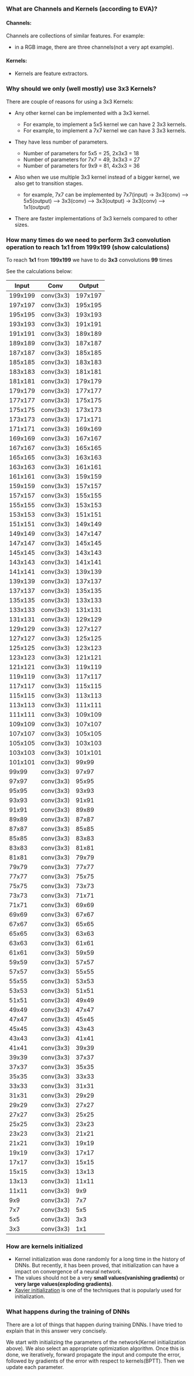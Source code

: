 ### What are Channels and Kernels (according to EVA)?

#### Channels:

Channels are collections of similar features. For example: 
- in a RGB image, there are three channels(not a very apt example).

#### Kernels: 

- Kernels are feature extractors. 

### Why should we only (well mostly) use 3x3 Kernels?

There are couple of reasons for using a 3x3 Kernels:

- Any other kernel can be implemented with a 3x3 kernel. 
  - For example, to implement a 5x5 kernel we can have 2 3x3 kernels.
  - For example, to implement a 7x7 kernel we can have 3 3x3 kernels.
- They have less number of parameters.
  - Number of parameters for 5x5 = 25, 2x3x3 = 18
  - Number of parameters for 7x7 = 49, 3x3x3 = 27
  - Number of parameters for 9x9 = 81, 4x3x3 = 36
- Also when we use multiple 3x3 kernel instead of a bigger kernel, we also get to transition stages. 
  - for example, 7x7 can be implemented by 7x7(input) -> 3x3(conv) --> 5x5(output) --> 3x3(conv) --> 3x3(output) -> 3x3(conv) --> 1x1(output)

- There are faster implementations of 3x3 kernels compared to other sizes.

### How many times do we need to perform 3x3 convolution operation to reach 1x1 from 199x199 (show calculations)

To reach **1x1** from **199x199** we have to do **3x3** convolutions **99** times

See the calculations below:

Input   | Conv      |   Output
--- | --- | ---
199x199 | conv(3x3) |	197x197
197x197 | conv(3x3) |	195x195
195x195 | conv(3x3) |	193x193
193x193 | conv(3x3) |	191x191
191x191 | conv(3x3) |	189x189
189x189 | conv(3x3) |	187x187
187x187 | conv(3x3) |	185x185
185x185 | conv(3x3) |	183x183
183x183 | conv(3x3) |	181x181
181x181 | conv(3x3) |	179x179
179x179 | conv(3x3) |	177x177
177x177 | conv(3x3) |	175x175
175x175 | conv(3x3) |	173x173
173x173 | conv(3x3) |	171x171
171x171 | conv(3x3) |	169x169
169x169 | conv(3x3) |	167x167
167x167 | conv(3x3) |	165x165
165x165 | conv(3x3) |	163x163
163x163 | conv(3x3) |	161x161
161x161 | conv(3x3) |	159x159
159x159 | conv(3x3) |	157x157
157x157 | conv(3x3) |	155x155
155x155 | conv(3x3) |	153x153
153x153 | conv(3x3) |	151x151
151x151 | conv(3x3) |	149x149
149x149 | conv(3x3) |	147x147
147x147 | conv(3x3) |	145x145
145x145 | conv(3x3) |	143x143
143x143 | conv(3x3) |	141x141
141x141 | conv(3x3) |	139x139
139x139 | conv(3x3) |	137x137
137x137 | conv(3x3) |	135x135
135x135 | conv(3x3) |	133x133
133x133 | conv(3x3) |	131x131
131x131 | conv(3x3) |	129x129
129x129 | conv(3x3) |	127x127
127x127 | conv(3x3) |	125x125
125x125 | conv(3x3) |	123x123
123x123 | conv(3x3) |	121x121
121x121 | conv(3x3) |	119x119
119x119 | conv(3x3) |	117x117
117x117 | conv(3x3) |	115x115
115x115 | conv(3x3) |	113x113
113x113 | conv(3x3) |	111x111
111x111 | conv(3x3) |	109x109
109x109 | conv(3x3) |	107x107
107x107 | conv(3x3) |	105x105
105x105 | conv(3x3) |	103x103
103x103 | conv(3x3) |	101x101
101x101 | conv(3x3) |	99x99
99x99   | conv(3x3) |	97x97
97x97   | conv(3x3) |	95x95
95x95   | conv(3x3) |	93x93
93x93   | conv(3x3) |	91x91
91x91   | conv(3x3) |	89x89
89x89   | conv(3x3) |	87x87
87x87   | conv(3x3) |	85x85
85x85   | conv(3x3) |	83x83
83x83   | conv(3x3) |	81x81
81x81   | conv(3x3) |	79x79
79x79   | conv(3x3) |	77x77
77x77   | conv(3x3) |	75x75
75x75   | conv(3x3) |	73x73
73x73   | conv(3x3) |	71x71
71x71   | conv(3x3) |	69x69
69x69   | conv(3x3) |	67x67
67x67   | conv(3x3) |	65x65
65x65   | conv(3x3) |	63x63
63x63   | conv(3x3) |	61x61
61x61   | conv(3x3) |	59x59
59x59   | conv(3x3) |	57x57
57x57   | conv(3x3) |	55x55
55x55   | conv(3x3) |	53x53
53x53   | conv(3x3) |	51x51
51x51   | conv(3x3) |	49x49
49x49   | conv(3x3) |	47x47
47x47   | conv(3x3) |	45x45
45x45   | conv(3x3) |	43x43
43x43   | conv(3x3) |	41x41
41x41   | conv(3x3) |	39x39
39x39   | conv(3x3) |	37x37
37x37   | conv(3x3) |	35x35
35x35   | conv(3x3) |	33x33
33x33   | conv(3x3) |	31x31
31x31   | conv(3x3) |	29x29
29x29   | conv(3x3) |	27x27
27x27   | conv(3x3) |	25x25
25x25   | conv(3x3) |	23x23
23x23   | conv(3x3) |	21x21
21x21   | conv(3x3) |	19x19
19x19   | conv(3x3) |	17x17
17x17   | conv(3x3) |	15x15
15x15   | conv(3x3) |	13x13
13x13   | conv(3x3) |	11x11
11x11   | conv(3x3) |	9x9
9x9     | conv(3x3) |	7x7
7x7     | conv(3x3) |	5x5
5x5     | conv(3x3) |	3x3
3x3     | conv(3x3) |	1x1

### How are kernels initialized

- Kernel initialization was done randomly for a long time in the history of DNNs. But recently, it has been proved, that initialization can have a impact on convergence of a neural network. 
- The values should not be a very **small values(vanishing gradients)** or **very large values(exploding gradients)**.
- [Xavier initialization](https://pytorch.org/docs/stable/nn.init.html#torch.nn.init.xavier_uniform_) is one of the techniques that is popularly used for initialization.

### What happens during the training of DNNs

There are a lot of things that happen during training DNNs. I have tried to explain that in this answer very concisely. 

We start with initializing the parameters of the network(Kernel initialization above). We also select an appropriate optimization algorithm. Once this is done, we iteratively, forward propagate the input and compute the error, followed by gradients of the error with respect to kernels(BPTT). Then we update each parameter. 
